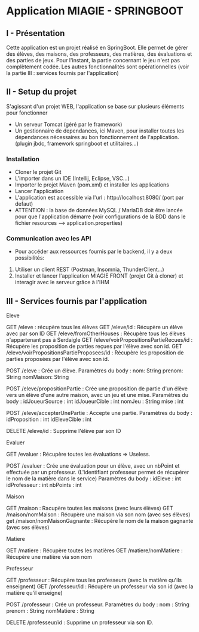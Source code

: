 # Application MIAGIE - SPRINGBOOT

## I - Présentation
Cette application est un projet réalisé en SpringBoot. Elle permet de gérer des élèves, des maisons, des professeurs, des matières, des évaluations et des parties de jeux.
Pour l'instant, la partie concernant le jeu n'est pas complètement codée.
Les autres fonctionnalités sont opérationnelles (voir la partie III : services fournis par l'application)

## II - Setup du projet
S'agissant d'un projet WEB, l'application se base sur plusieurs éléments pour fonctionner
- Un serveur Tomcat (géré par le framework)
- Un gestionnaire de dependances, ici Maven, pour installer toutes les dépendances nécessaires au bon fonctionnement de l'application. (plugin jbdc, framework springboot et utilitaires...)

### Installation
- Cloner le projet Git 
- L'importer dans un IDE (Intellij, Eclipse, VSC...)
- Importer le projet Maven (pom.xml) et installer les applications
- Lancer l'application
- L'application est accessible via l'url : http://localhost:8080/ (port par defaut)
- ATTENTION : la base de données MySQL / MariaDB doit être lancée pour que l'application démarre (voir configurations de la BDD dans le fichier resources --> application.properties)

### Communication avec les API
- Pour accéder aux ressources fournis par le backend, il y a deux possibilités: 
1. Utiliser un client REST (Postman, Insomnia, ThunderClient...)
2. Installer et lancer l'application MIAGIE FRONT (projet Git à cloner) et interagir avec le serveur grâce à l'IHM

## III - Services fournis par l'application
Eleve

GET /eleve : récupère tous les élèves
GET /eleve/id : Récupère un élève avec par son ID
GET /eleve/fromOtherHouses : Récupère tous les élèves n'appartenant pas à Serdaigle
GET /eleve/voirPropositionsPartieRecues/id : Récupère les proposition de parties reçues par l'élève avec son id.
GET /eleve/voirPropositionsPartieProposees/id : Récupère les proposition de parties proposées par l'élève avec son id.

POST /eleve : Crée un élève.
Paramètres du body :
nom: String
prenom: String
nomMaison: String

POST /eleve/propositionPartie : Crée une proposition de partie d'un élève vers un élève d'une autre maison, avec un jeu et une mise.
Paramètres du body :
idJoueurSource : int
idJoueurCible : int
nomJeu : String
mise : int

POST /eleve/accepterUnePartie : Accepte une partie.
Paramètres du body :
idProposition : int
idEleveCible : int

DELETE /eleve/id : Supprime l'élève par son ID



Evaluer

GET /evaluer : Récupère toutes les évaluations => Useless.

POST /evaluer : Crée une évaluation pour un élève, avec un nbPoint et effectuée par un professeur. (L'identifiant professeur permet de récupérer le nom de la matière dans le service)
Paramètres du body :
idEleve : int
idProfesseur : int
nbPoints : int

Maison

GET /maison : Racupère toutes les maisons (avec leurs élèves)
GET /maison/nomMaison : Récupère une maison via son nom (avec ses élèves)
get /maison/nomMaisonGagnante : Récupère le nom de la maison gagnante (avec ses élèves)

Matiere

GET /matiere : Récupère toutes les matières
GET /matiere/nomMatiere : Récupère une matière via son nom

Professeur

GET /professeur : Récupère tous les professeurs (avec la matière qu'ils enseignent)
GET /professeur/id : Récupère un professeur via son id (avec la matière qu'il enseigne)

POST /professeur : Crée un professeur.
Paramètres du body :
nom : String
prenom : String
nomMatiere : String

DELETE /professeur/id : Supprime un professeur via son ID.

